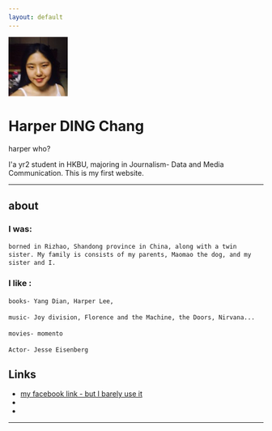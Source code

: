 ```yaml
---
layout: default
---
```


![hi there](selfie2.jpg)

# Harper DING Chang

harper who?

I'a yr2 student in HKBU, majoring in Journalism- Data and Media Communication. This is my first website.

- - -

## about

### I was: 

    borned in Rizhao, Shandong province in China, along with a twin sister. My family is consists of my parents, Maomao the dog, and my sister and I.

### I like :
    
    books- Yang Dian, Harper Lee,
    
    music- Joy division, Florence and the Machine, the Doors, Nirvana...
    
    movies- momento
    
    Actor- Jesse Eisenberg
    
## Links

 * [my facebook link - but I barely use it](https://www.facebook.com/harper.ding.7)
 * []()
 * 

- - -

